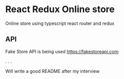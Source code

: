 # React Redux Online store 

Online store using typescript react router and redux

## API

Fake Store API is being used
https://fakestoreapi.com

.
.
.

Will write a good README after my interview